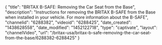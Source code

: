 {
    "title": "BRITAX B-SAFE: Removing the Car Seat from the Base",
    "description": "Instructions for removing the BRITAX B-SAFE from the Base when installed in your vehicle. For more information about the B-SAFE",
    "channelid": "6288382",
    "videoid": "6288425",
    "date_created": "1438628558",
    "date_modified": "1452122718",
    "type": "captivate",
    "layout": "channelVideo",
    "url": "\/britax-usa\/britax-b-safe-removing-the-car-seat-from-the-base\/6288382-6288425"
}